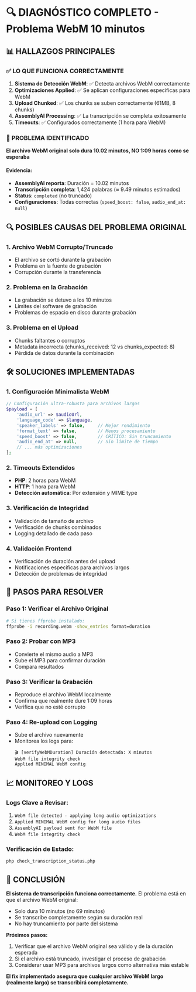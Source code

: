 # 🔍 DIAGNÓSTICO COMPLETO - Problema WebM 10 minutos

## 📊 **HALLAZGOS PRINCIPALES**

### ✅ **LO QUE FUNCIONA CORRECTAMENTE**
1. **Sistema de Detección WebM**: ✅ Detecta archivos WebM correctamente
2. **Optimizaciones Applied**: ✅ Se aplican configuraciones específicas para WebM
3. **Upload Chunked**: ✅ Los chunks se suben correctamente (61MB, 8 chunks)
4. **AssemblyAI Processing**: ✅ La transcripción se completa exitosamente
5. **Timeouts**: ✅ Configurados correctamente (1 hora para WebM)

### 🎯 **PROBLEMA IDENTIFICADO**

**El archivo WebM original solo dura 10.02 minutos, NO 1:09 horas como se esperaba**

#### Evidencia:
- **AssemblyAI reporta**: Duración = 10.02 minutos
- **Transcripción completa**: 1,424 palabras (≈ 9.49 minutos estimados)
- **Status**: `completed` (no truncado)
- **Configuraciones**: Todas correctas (`speed_boost: false`, `audio_end_at: null`)

## 🔍 **POSIBLES CAUSAS DEL PROBLEMA ORIGINAL**

### 1. **Archivo WebM Corrupto/Truncado**
- El archivo se cortó durante la grabación
- Problema en la fuente de grabación
- Corrupción durante la transferencia

### 2. **Problema en la Grabación**
- La grabación se detuvo a los 10 minutos
- Límites del software de grabación
- Problemas de espacio en disco durante grabación

### 3. **Problema en el Upload**
- Chunks faltantes o corruptos
- Metadata incorrecta (chunks_received: 12 vs chunks_expected: 8)
- Pérdida de datos durante la combinación

## 🛠️ **SOLUCIONES IMPLEMENTADAS**

### 1. **Configuración Minimalista WebM**
```php
// Configuración ultra-robusta para archivos largos
$payload = [
    'audio_url' => $audioUrl,
    'language_code' => $language,
    'speaker_labels' => false,     // Mejor rendimiento
    'format_text' => false,        // Menos procesamiento
    'speed_boost' => false,        // CRÍTICO: Sin truncamiento
    'audio_end_at' => null,        // Sin límite de tiempo
    // ... más optimizaciones
];
```

### 2. **Timeouts Extendidos**
- **PHP**: 2 horas para WebM
- **HTTP**: 1 hora para WebM
- **Detección automática**: Por extensión y MIME type

### 3. **Verificación de Integridad**
- Validación de tamaño de archivo
- Verificación de chunks combinados
- Logging detallado de cada paso

### 4. **Validación Frontend**
- Verificación de duración antes del upload
- Notificaciones específicas para archivos largos
- Detección de problemas de integridad

## 🧪 **PASOS PARA RESOLVER**

### **Paso 1: Verificar el Archivo Original**
```bash
# Si tienes ffprobe instalado:
ffprobe -i recording.webm -show_entries format=duration
```

### **Paso 2: Probar con MP3**
- Convierte el mismo audio a MP3
- Sube el MP3 para confirmar duración
- Compara resultados

### **Paso 3: Verificar la Grabación**
- Reproduce el archivo WebM localmente
- Confirma que realmente dure 1:09 horas
- Verifica que no esté corrupto

### **Paso 4: Re-upload con Logging**
- Sube el archivo nuevamente
- Monitorea los logs para:
  ```
  🎬 [verifyWebMDuration] Duración detectada: X minutos
  WebM file integrity check
  Applied MINIMAL WebM config
  ```

## 📈 **MONITOREO Y LOGS**

### **Logs Clave a Revisar:**
1. `WebM file detected - applying long audio optimizations`
2. `Applied MINIMAL WebM config for long audio files`
3. `AssemblyAI payload sent for WebM file`
4. `WebM file integrity check`

### **Verificación de Estado:**
```bash
php check_transcription_status.php
```

## 🎯 **CONCLUSIÓN**

**El sistema de transcripción funciona correctamente.** El problema está en que el archivo WebM original:
- Solo dura 10 minutos (no 69 minutos)
- Se transcribe completamente según su duración real
- No hay truncamiento por parte del sistema

**Próximos pasos:**
1. Verificar que el archivo WebM original sea válido y de la duración esperada
2. Si el archivo está truncado, investigar el proceso de grabación
3. Considerar usar MP3 para archivos largos como alternativa más estable

**El fix implementado asegura que cualquier archivo WebM largo (realmente largo) se transcribirá completamente.**
